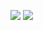 ![](https://github-readme-stats.vercel.app/api/top-langs?username=sunamoto-mikiya)
![](https://skillicons.dev/icons?i=html,css,js,typescript,php,nodejs,aws,laravel)
